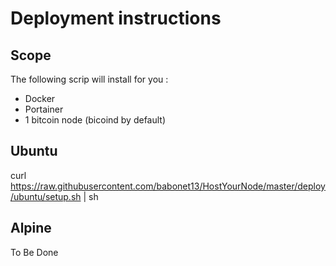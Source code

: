 Deployment instructions
==
Scope
-
The following scrip will install for you :
* Docker
* Portainer
* 1 bitcoin node (bicoind by default)

Ubuntu
-
curl https://raw.githubusercontent.com/babonet13/HostYourNode/master/deploy/ubuntu/setup.sh | sh

Alpine
-
To Be Done
